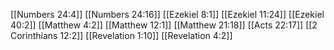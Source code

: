 [[Numbers 24:4]]
[[Numbers 24:16]]
[[Ezekiel 8:1]]
[[Ezekiel 11:24]]
[[Ezekiel 40:2]]
[[Matthew 4:2]]
[[Matthew 12:1]]
[[Matthew 21:18]]
[[Acts 22:17]]
[[2 Corinthians 12:2]]
[[Revelation 1:10]]
[[Revelation 4:2]]
